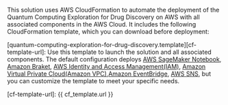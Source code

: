 This solution uses AWS CloudFormation to automate the deployment of the Quantum Computing Exploration for Drug Discovery on AWS with all associated components in the AWS Cloud. It includes the following CloudFormation template, which you can download before deployment:

[quantum-computing-exploration-for-drug-discovery.template][cf-template-url]: Use this template to launch the solution and all associated components.
The default configuration deploys [AWS SageMaker Notebook](https://docs.aws.amazon.com/sagemaker/latest/dg/nbi.html), [Amazon Braket](https://aws.amazon.com/braket/), [AWS Identity and Access Management(IAM)](https://aws.amazon.com/iam/), [Amazon Virtual Private Cloud(Amazon VPC)](https://aws.amazon.com/vpc/),[Amazon EventBridge](https://aws.amazon.com/eventbridge/), [AWS SNS](https://aws.amazon.com/lambda/), but you can customize the template to meet your specific needs.

[cf-template-url]: {{ cf_template.url }}
